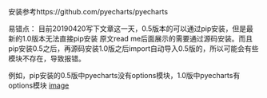 安装参考https://github.com/pyecharts/pyecharts

易错点：
目前20190420写下文章这一天，0.5版本的可以通过pip安装，但是最新的1.0版本无法直接pip安装
原文read me后面展示的需要通过源码安装。而且pip安装0.5之后，再源码安装1.0版之后import自动导入0.5版的，所以可能会有些模块不存在，导致报错。

例如，pip安装的0.5版中pyecharts没有options模块，1.0版中pyecharts有options模块
[image](https://github.com/jiaxingxx/new-to-pyecharts/blob/master/QQ%E6%88%AA%E5%9B%BE20190420205017.png)
